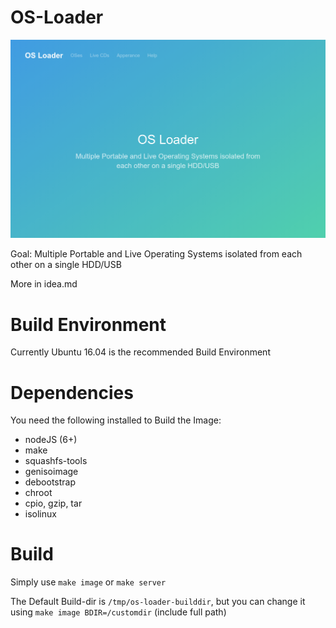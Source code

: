 # OS-Loader

![Screenshot](/OS-Loader.png?raw=true)

Goal: Multiple Portable and Live Operating Systems isolated from each other on a single HDD/USB

More in idea.md

# Build Environment
Currently Ubuntu 16.04 is the recommended Build Environment

# Dependencies
You need the following installed to Build the Image:
 - nodeJS (6+)
 - make
 - squashfs-tools
 - genisoimage
 - debootstrap
 - chroot
 - cpio, gzip, tar
 - isolinux

# Build
Simply use ```make image``` or ```make server```

The Default Build-dir is ```/tmp/os-loader-builddir```, but you can change it using ```make image BDIR=/customdir``` (include full path)
